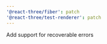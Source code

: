 ```yaml
---
'@react-three/fiber': patch
'@react-three/test-renderer': patch
---
```


Add support for recoverable errors
